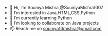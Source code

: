 - 👋 Hi, I’m Soumya Mishra,@SoumyaMishra1007
- 👀 I’m interested in Java,HTML,CSS,Python
- 🌱 I’m currently learning Python
- 💞️ I’m looking to collaborate on Java projects
- 📫 Reach me on soumya10mishra@gmail.com

<!---
SoumyaMishra1007/SoumyaMishra1007 is a ✨ special ✨ repository because its `README.md` (this file) appears on your GitHub profile.
You can click the Preview link to take a look at your changes.
--->
